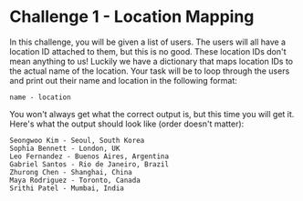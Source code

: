 # Challenge 1 - Location Mapping
In this challenge, you will be given a list of users. The users will all have a location ID attached to them, but this is no good. These location IDs don't mean anything to us! Luckily we have a dictionary that maps location IDs to the actual name of the location. Your task will be to loop through the users and print out their name and location in the following format:

`name - location`

You won't always get what the correct output is, but this time you will get it. Here's what the output should look like (order doesn't matter):

```
Seongwoo Kim - Seoul, South Korea
Sophia Bennett - London, UK
Leo Fernandez - Buenos Aires, Argentina
Gabriel Santos - Rio de Janeiro, Brazil
Zhurong Chen - Shanghai, China
Maya Rodriguez - Toronto, Canada
Srithi Patel - Mumbai, India
```
